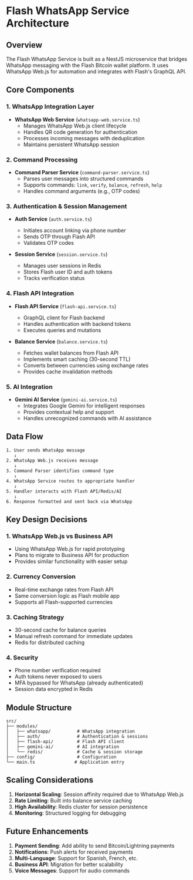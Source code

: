 # Flash WhatsApp Service Architecture

## Overview

The Flash WhatsApp Service is built as a NestJS microservice that bridges WhatsApp messaging with the Flash Bitcoin wallet platform. It uses WhatsApp Web.js for automation and integrates with Flash's GraphQL API.

## Core Components

### 1. WhatsApp Integration Layer
- **WhatsApp Web Service** (`whatsapp-web.service.ts`)
  - Manages WhatsApp Web.js client lifecycle
  - Handles QR code generation for authentication
  - Processes incoming messages with deduplication
  - Maintains persistent WhatsApp session

### 2. Command Processing
- **Command Parser Service** (`command-parser.service.ts`)
  - Parses user messages into structured commands
  - Supports commands: `link`, `verify`, `balance`, `refresh`, `help`
  - Handles command arguments (e.g., OTP codes)

### 3. Authentication & Session Management
- **Auth Service** (`auth.service.ts`)
  - Initiates account linking via phone number
  - Sends OTP through Flash API
  - Validates OTP codes
  
- **Session Service** (`session.service.ts`)
  - Manages user sessions in Redis
  - Stores Flash user ID and auth tokens
  - Tracks verification status

### 4. Flash API Integration
- **Flash API Service** (`flash-api.service.ts`)
  - GraphQL client for Flash backend
  - Handles authentication with backend tokens
  - Executes queries and mutations

- **Balance Service** (`balance.service.ts`)
  - Fetches wallet balances from Flash API
  - Implements smart caching (30-second TTL)
  - Converts between currencies using exchange rates
  - Provides cache invalidation methods

### 5. AI Integration
- **Gemini AI Service** (`gemini-ai.service.ts`)
  - Integrates Google Gemini for intelligent responses
  - Provides contextual help and support
  - Handles unrecognized commands with AI assistance

## Data Flow

```
1. User sends WhatsApp message
   ↓
2. WhatsApp Web.js receives message
   ↓
3. Command Parser identifies command type
   ↓
4. WhatsApp Service routes to appropriate handler
   ↓
5. Handler interacts with Flash API/Redis/AI
   ↓
6. Response formatted and sent back via WhatsApp
```

## Key Design Decisions

### 1. WhatsApp Web.js vs Business API
- Using WhatsApp Web.js for rapid prototyping
- Plans to migrate to Business API for production
- Provides similar functionality with easier setup

### 2. Currency Conversion
- Real-time exchange rates from Flash API
- Same conversion logic as Flash mobile app
- Supports all Flash-supported currencies

### 3. Caching Strategy
- 30-second cache for balance queries
- Manual refresh command for immediate updates
- Redis for distributed caching

### 4. Security
- Phone number verification required
- Auth tokens never exposed to users
- MFA bypassed for WhatsApp (already authenticated)
- Session data encrypted in Redis

## Module Structure

```
src/
├── modules/
│   ├── whatsapp/          # WhatsApp integration
│   ├── auth/              # Authentication & sessions
│   ├── flash-api/         # Flash API client
│   ├── gemini-ai/         # AI integration
│   └── redis/             # Cache & session storage
├── config/                # Configuration
└── main.ts               # Application entry
```

## Scaling Considerations

1. **Horizontal Scaling**: Session affinity required due to WhatsApp Web.js
2. **Rate Limiting**: Built into balance service caching
3. **High Availability**: Redis cluster for session persistence
4. **Monitoring**: Structured logging for debugging

## Future Enhancements

1. **Payment Sending**: Add ability to send Bitcoin/Lightning payments
2. **Notifications**: Push alerts for received payments
3. **Multi-Language**: Support for Spanish, French, etc.
4. **Business API**: Migration for better scalability
5. **Voice Messages**: Support for audio commands